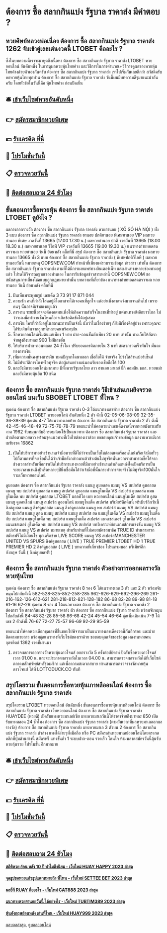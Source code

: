 # ต้องการ ซื้อ สลากกินแบ่ง รัฐบาล ราคาส่ง มีคำตอบ ?
## หวยศิษย์หลวงพ่อเนื่อง ต้องการ ซื้อ สลากกินแบ่ง รัฐบาล ราคาส่ง 1262 จับเข้าคู่เลขเด่นงวดนี้ LTOBET คืออะไร ?
ซึ่งในบทความนี้เราจะมาพูดถึงเนื้อหา ต้องการ ซื้อ สลากกินแบ่ง รัฐบาล ราคาส่ง LTOBET หวยออนไลน์ อันดับหนึ่ง ในการดูผลหวยหุ้นไทยค้าง และวิธีการในการคำนวณ+วิธีการดูผลของหวยหุ้นไทยค้างด้วยตัวเองกันครับ ต้องการ ซื้อ สลากกินแบ่ง รัฐบาล ราคาส่ง เราไปเริ่มกันเลยดีกว่า
สวัสดีครับคอหวยหุ้นไทยทุกท่าน ต้องการ ซื้อ สลากกินแบ่ง รัฐบาล ราคาส่ง วันนี้ผมมีบทความดีๆมาแนะนำกันครับ โดยหัวข้อในวันนี้คือ หุ้นไทยค้าง ก่อนปิดเย็น

## 🛎 [เข้าเว็บไซต์หวยอันดับหนึ่ง](https://bit.ly/3BG5bNw)
## 👉 [สมัครสมาชิกหวยพิเศษ](https://bit.ly/3BG5bNw)
## 💵 [รับเครดิต ที่นี่](https://bit.ly/3C3mvgS)
## 👑 [โปรโมชั่นวันนี้](https://bit.ly/3C3mvgS)
## 📋 [ตรวจหวยวันนี้](https://bit.ly/3C3mvgS)
## 📱 [ติดต่อสอบถาม 24 ชัวโมง](https://bit.ly/3C3mvgS)

## ขั้นตอนการซื้อหวยหุ้น ต้องการ ซื้อ สลากกินแบ่ง รัฐบาล ราคาส่ง LTOBET ดูยังไง ?
ผลการออกรางวัล ต้องการ ซื้อ สลากกินแบ่ง รัฐบาล ราคาส่ง หวยฮานอย ( XỔ SỐ HÀ NỘI ) ทั้ง 3 แบบ ต้องการ ซื้อ สลากกินแบ่ง รัฐบาล ราคาส่ง ฮานอย ปกติฮานอย พิเศษฮานอย VIP
ผลหวยฮานอย พิเศษ งวดวันที่ 13665 (17.00 17.30 น.)
ผลหวยฮานอย ปกติ งวดวันที่ 13665 (18.00 18.30 น.)
ผลหวยฮานอย วีไอพี VIP งวดวันที่ 13665 (19.00 19.30 น.)
 แนวทางถ่ายทอดสดตรวจผล หวยฮานอย วันนี้ ย้อนหลัง คลิ๊กที่นี่ 
สรุป ต้องการ ซื้อ สลากกินแบ่ง รัฐบาล ราคาส่ง ผลหวยฮานอย 13665 ทั้ง 3 แบบ ต้องการ ซื้อ สลากกินแบ่ง รัฐบาล ราคาส่ง ( พิเศษปกติวีไอพี ) ผลหวยฮานอยวันนี้
หมายเหตุ OOPSNEW.COM ทำหน้าที่เพียงแค่รวบรวมข้อมูล ข่าวสาร เท่านั้น ต้องการ ซื้อ สลากกินแบ่ง รัฐบาล ราคาส่ง ตามที่ได้มีการเผยแพร่ทางอินเตอร์เน็ท และผ่านทางหลายช่องทางอยู่แล้ว โปรดใช้วิจารณญาณของท่านเอง ในการรับข้อมูลข่าวสารเหล่านี้ OOPSNEW.COM ขอสนับสนุนการเสี่ยงโชคแบบถูกกฎหมายเท่านั้น
บทความที่เกี่ยวข้อง
แนวทางถ่ายทอดสดตรวจผล หวยฮานอย วันนี้ ย้อนหลัง คลิ๊กที่นี่
1. ฝันเห็นพระพุทธรูป เลขเด็ด 3 73 91 17 871 044
2. ความรัก คนที่กำลังโสดอยู่มีโอกาสจะได้เจอคนที่ถูกใจ แต่อย่าเพิ่งคาดหวังมากจนเกินไป เพราะคนๆ นั้นอาจมีเจ้าของอยู่แล้ว
3. การงาน ระยะนี้อาจจะต้องอดทนเพื่อให้เกิดความสำเร็จในงานที่ทำอยู่ แต่หนทางยังอีกยาวไกล ไม่ว่าจะลงมือทำงานชิ้นไหนก็อาจเกิดข้อติดขัดได้อยู่เสมอ
4. การเงิน ใครที่กำลังอยู่ในสถานะการเป็นเจ้านี้ นับว่าในเรื่องร้ายๆ ก็ยังมีเรื่องดีอยู่บ้าง เพราะคุณจะได้รับเงินคืนจากลูกหนี้หลายคนพร้อมๆกัน
5. ซื้อหวยออนไลน์เริ่มต้นแค่เพียง 1 บาท ฝาก-ถอนขั้นต่ำเพียง 20 บาท เท่านั้น ทางเว็บให้อัตราจ่ายสูงถึงบาทละ 900 ไม่มีเลขอั้น
6. ให้บริการฝาก-ถอนตลอด 24 ชั่วโมง ปรับยอดเครดิตภายใน 3 นาที สะดวกรวดเร็วทันใจ มั่นคงทางการเงิน
7. เพิ่มความมั่นคงทางการเงิน หมดปัญหาโดนหลอก เชื่อถือได้ จ่ายจริง โปร่งใสล้านเปอร์เซ็นต์
8. ไม่มีประวัติการโกงหรือทุจริต ต่อผู้เล่นอย่างแน่นอนรับรองเชื่อถือได้ 100
9. และยังมีหวยออนไลน์มากมาย มีทั้งหวยรัฐบาลไทย ลาว ฮานอย มาเลย์ ยี่กี ออมสิน ธกส. หวยพม่า และยังมีหวยหุ้นอีก 10 ชนิด

## ต้องการ ซื้อ สลากกินแบ่ง รัฐบาล ราคาส่ง วิธีเข้าเล่นเกมยิงจรวดออนไลน์ บนเว็บ SBOBET LTOBET ที่ไหน ?
ชุดเด่น ต้องการ ซื้อ สลากกินแบ่ง รัฐบาล ราคาส่ง 0-3 ได้แนวทางเลขท้าย ต้องการ ซื้อ สลากกินแบ่ง รัฐบาล ราคาส่ง LTOBET หวยออนไลน์ อันดับหนึ่ง 2 ตัว ดังนี้
02-05-06-08-09
32-35-36-38-39
ชุดเด่น 4-7 ได้แนวทางเลขท้าย ต้องการ ซื้อ สลากกินแบ่ง รัฐบาล ราคาส่ง 2 ตัว ดังนี้
42-45-46-48-49
72-75-76-78-79
ขอแนะนำให้คอหวยนำเลขเด็ดงวดนี้จากหวยมังกรเมรัยงวด 1962 จับหมุนกลับอีกรอบก่อนใช้เป็นแนวทาง ต้องการ ซื้อ สลากกินแบ่ง รัฐบาล ราคาส่ง และฝากติดตามหวยลาว พร้อมชุดแนวทางที่เว็บไซต์ของเราด้วย
ขอขอบคุณเจ้าของข้อมูล
ผลงานหวยมังกรเมรัยงวด 16862

1. เปิดให้บริการมาอย่างช้านานเจ้ามือหวยที่ดีไม่ว่าจะเป็นเว็บไซต์ลอตเตอรี่ออนไลน์หรือเจ้ามือทั่วๆไปก็ตามการที่จะเชื่อมั่นได้ว่าเจ้ามือดังกล่าวมาแล้วข้างต้นไม่ทุจริตนั้นพวกเราสามารถเช็คได้จากช่วงเวลาสำหรับเพื่อการเปิดให้บริการแทงหวยที่มีมาอย่างช้านานถ้าเกิดแหล่งใดเปิดบริการเป็นระยะเวลานานถึงปีหรือหลายๆปียิ่งเชื่อมั่นได้ว่าเจ้ามือที่นั้นกระทำการจ่ายจริงไม่มีทุจริต100มั่นใจ รวมเว็บหวยออนไลน์

ดูบอลสด ต้องการ ซื้อ สลากกินแบ่ง รัฐบาล ราคาส่ง แมนยู ดูบอลสด แมนยู VS สเปอร์ส ดูบอลสด แมนยู พบ สเปอร์ส ดูบอลสด แมนยู สเปอร์ส ดูบอลสด แมนยูไนเต็ด VS สเปอร์ส ดูบอลสด แมนยูไนเต็ด พบ สเปอร์ส ดูบอลสด LTOBET แอลทีโอ เบท หวยออนไลน์ แมนยูไนเต็ด สเปอร์ส ดูสด แมนยู ดูออนไลน์ แมนยู สเปอร์ส ดูออนไลน์ แมนยูไนเต็ด สเปอร์ส พรีเมียร์ลีกคืนนี้ พรีเมียร์ลีกวันนี้ ลิงค์ดูบอล แมนยู ลิงค์ดูบอลสด แมนยู ลิงค์ดูบอลสด แมนยู พบ สเปอร์ส แมนยู VS สเปอร์ส แมนยู กับ สเปอร์ส แมนยู ดูสด แมนยู สเปอร์ส แมนยู สเปอร์ส สด แมนยูไนเต็ด VS สเปอร์ส แมนยูไนเต็ด กับ สเปอร์ส แมนยูไนเต็ด พบ สเปอร์ส แมนยูไนเต็ด สเปอร์ส แมนเชสเตอร์ ยูไนเต็ด VS สเปอร์ส แมนเชสเตอร์ ยูไนเต็ด พบ สเปอร์ส
แมนยู VS สเปอร์ส
บทวิเคราะห์ก่อนเกมส์การแข่งขัน แมนยู VS สเปอร์ส
แมนยู VS สเปอร์ส
หมายเหตุ สำหรับท่านที่ไม่เคยสมัครสมาชิค TRUE ID ท่านสามารถ สมัครฟรีไม่มีเงื่อนไข ทุกเครือข่าย
LIVE SCORE แมนยู VS สเปอร์สMANCHESTER UNITED VS SPURS
ลิงค์ดูบอลสด ( LIVE )
 TRUE PREMIER LTOBET HD 1 
 TRUE PREMIER HD 2 
 ลิงค์ดูบอลสด ( LIVE ) 
บทความที่เกี่ยวข้อง
โปรแกรมบอล พรีเมียร์ลีก อังกฤษ วันนี้ ( ลิงค์ดูบอลฟรี )

## ต้องการ ซื้อ สลากกินแบ่ง รัฐบาล ราคาส่ง ตัวอย่างการออกผลรางวัลหวยหุ้นไทย
ชุดเด่น ต้องการ ซื้อ สลากกินแบ่ง รัฐบาล ราคาส่ง 8 รอง 6 ได้แนวทางเลข 3 ตัว และ 2 ตัว พร้อมจับหมุนไปกลับดังนี้
582-528-825-852-258-285
962-926-629-692-296-269
261-216-162-126-612-621
281-218-812-821-128-182
86-68
82-28
89-98
81-18
61-16
62-26
ชุดเด่น 8 รอง 4 ได้แนวทางเลข ต้องการ ซื้อ สลากกินแบ่ง รัฐบาล ราคาส่ง 2 ต้องการ ซื้อ สลากกินแบ่ง รัฐบาล ราคาส่ง ตัว ต้องการ ซื้อ สลากกินแบ่ง รัฐบาล ราคาส่ง พร้อมจับหมุนไปกลับดังนี้
84-48
82-28
85-58
86-68
42-24
45-54
46-64
ชุดเพิ่มเติมเน้น 7-9 ได้เลข 2 ตัวดังนี้
76-67
72-27
75-57
96-69
92-29
95-59

ขอแนะนำให้คอหวยเลือกชุดเลขที่ชื่นชอบไปพิจารณาเป็นแนวทางเลขเด็ดงวดนี้กันอีกรอบ และฝากติดตามหวยลาว พร้อมชุดแนวทางที่เว็บไซต์ของเราด้วย
ขอขอบคุณเจ้าของข้อมูล
ผลงานหวยคนอุตรดิตถ์ 1362 งวดที่ผ่านมา
1. ตรวจผลการออกรางวัลหวยหุ้นดาวโจนส์ ออกรางวัล 5 ครั้งต่อสัปดาห์ ปิดรับซื้อหวยดาวโจนส์เวลา 01.00 น. และจะประกาศผลรางวัลในเวลา 04.00 น. สามารถตรวจผลรางวัลได้ที่เว็บไซต์ตลาดหลักทรัพย์สหรัฐอเมริกา แต่เพื่อความสะดวกสบาย ท่านสามารถตรวจรางวัลหวยหุ้นดาวโจนส์ ได้ที่ LOTTODUCK.CO ทันที

## สรุปโดยรวม ขั้นตอนการซื้อหวยหุ้นเกาหลีออนไลน์ ต้องการ ซื้อ สลากกินแบ่ง รัฐบาล ราคาส่ง
สรุปโดยรวม LTOBET หวยออนไลน์ อันดับหนึ่ง ขั้นตอนการซื้อหวยหุ้นเกาหลีออนไลน์ ต้องการ ซื้อ สลากกินแบ่ง รัฐบาล ราคาส่ง เว็บหวยออนไลน์ ต้องการ ซื้อ สลากกินแบ่ง รัฐบาล ราคาส่ง HUAYDEE (หวยดี) เปิดรับแทงหวยมาเลย์เซีย แทงหวยมาเลวันนี้ให้ราคาจ่ายถึงบาทละ 850 เปิดรับแทงตลอด 24 ชั่วโมง ต้องการ ซื้อ สลากกินแบ่ง รัฐบาล ราคาส่ง (ตามวันเวลาที่ผลหวยมาเลออกผลรางวัล) ต้องการ ซื้อ สลากกินแบ่ง รัฐบาล ราคาส่ง แทงหวยมาเล 3 ตัวบน 2 ต้องการ ซื้อ สลากกินแบ่ง รัฐบาล ราคาส่ง ตัวล่าง แทงได้ง่ายๆทั้งมือถือ หรือ PC สมัครเล่นหวยมาเลย์ออนไลน์โดยตรงกดคลิกที่ปุ่มด้านล่างนี้ สมัครฟรี แทงขั้นต่ำ 1 ระบบฝาก-ถอน รวดเร็ว โดนใจ ห้ามพลาดสมัครวันนี้ลุ้นรับ หวยลุ้นรวย โปรโมชั่น อีกมากมาย

## 🛎 [เข้าเว็บไซต์หวยอันดับหนึ่ง](https://bit.ly/3BG5bNw)
## 👉 [สมัครสมาชิกหวยพิเศษ](https://bit.ly/3BG5bNw)
## 💵 [รับเครดิต ที่นี่](https://bit.ly/3C3mvgS)
## 👑 [โปรโมชั่นวันนี้](https://bit.ly/3C3mvgS)
## 📋 [ตรวจหวยวันนี้](https://bit.ly/3C3mvgS)
## 📱 [ติดต่อสอบถาม 24 ชัวโมง](https://bit.ly/3C3mvgS)

#### [สถิติหวย ย้อน หลัง 10 ปี ทำไมถึงนิยม - เว็บใหม่ HUAY HAPPY 2023 ล่าสุด](https://atom.io/themes/สถิติหวย%20ย้อน%20หลัง%2010%20ปี%20ทำไมถึงนิยม%20-%20เว็บใหม่%20huay%20happy%202023%20ล่าสุด)
#### [จุดธูปขอหวยแล้วธูปแตกหมายถึง ที่ไหน - เว็บใหม่ SETTEE BET 2023 ล่าสุด](https://atom.io/themes/จุดธูปขอหวยแล้วธูปแตกหมายถึง%20ที่ไหน%20-%20เว็บใหม่%20settee%20bet%202023%20ล่าสุด)
#### [ผลยี่กี RUAY คืออะไร - เว็บใหม่ CAT888 2023 ล่าสุด](https://atom.io/themes/ผลยี่กี%20ruay%20คืออะไร%20-%20เว็บใหม่%20cat888%202023%20ล่าสุด)
#### [แนวทางหวยฮานอยวันนี้ ได้อย่างไร - เว็บใหม่ TUBTIM389 2023 ล่าสุด](https://atom.io/themes/แนวทางหวยฮานอยวันนี้%20ได้อย่างไร%20-%20เว็บใหม่%20tubtim389%202023%20ล่าสุด)
#### [หุ้นอังกฤษย้อนหลัง เล่นที่ไหน - เว็บใหม่ HUAY999 2023 ล่าสุด](https://atom.io/themes/หุ้นอังกฤษย้อนหลัง%20เล่นที่ไหน%20-%20เว็บใหม่%20huay999%202023%20ล่าสุด)

[ผลบอลล่าสุด](https://siamsport.tv "ผลบอลล่าสุด"), [ดูบอลออนไลน์](https://siamsport.tv/ดูบอลสด "ดูบอลออนไลน์")